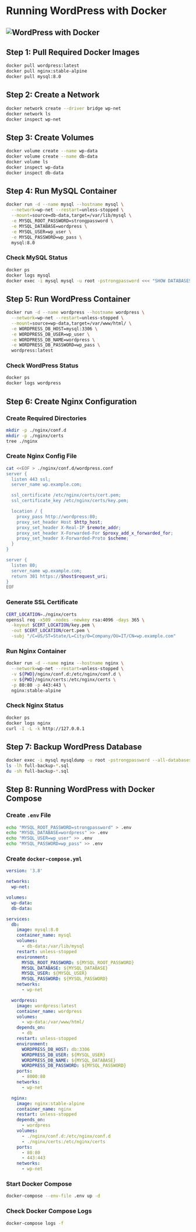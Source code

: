 # Running WordPress with Docker

## ![WordPress with Docker](../images/wordpress.png)

## Step 1: Pull Required Docker Images
```bash
docker pull wordpress:latest
docker pull nginx:stable-alpine
docker pull mysql:8.0
```

## Step 2: Create a Network
```bash
docker network create --driver bridge wp-net
docker network ls
docker inspect wp-net
```

## Step 3: Create Volumes
```bash
docker volume create --name wp-data
docker volume create --name db-data
docker volume ls
docker inspect wp-data
docker inspect db-data
```

## Step 4: Run MySQL Container
```bash
docker run -d --name mysql --hostname mysql \
  --network=wp-net --restart=unless-stopped \
  --mount=source=db-data,target=/var/lib/mysql \
  -e MYSQL_ROOT_PASSWORD=strongpassword \
  -e MYSQL_DATABASE=wordpress \
  -e MYSQL_USER=wp_user \
  -e MYSQL_PASSWORD=wp_pass \
  mysql:8.0
```

### Check MySQL Status
```bash
docker ps
docker logs mysql
docker exec -i mysql mysql -u root -pstrongpassword <<< "SHOW DATABASES;"
```

## Step 5: Run WordPress Container
```bash
docker run -d --name wordpress --hostname wordpress \
  --network=wp-net --restart=unless-stopped \
  --mount=source=wp-data,target=/var/www/html/ \
  -e WORDPRESS_DB_HOST=mysql:3306 \
  -e WORDPRESS_DB_USER=wp_user \
  -e WORDPRESS_DB_NAME=wordpress \
  -e WORDPRESS_DB_PASSWORD=wp_pass \
  wordpress:latest
```

### Check WordPress Status
```bash
docker ps
docker logs wordpress
```

## Step 6: Create Nginx Configuration
### Create Required Directories
```bash
mkdir -p ./nginx/conf.d
mkdir -p ./nginx/certs
tree ./nginx
```

### Create Nginx Config File
```bash
cat <<EOF > ./nginx/conf.d/wordpress.conf
server {
  listen 443 ssl;
  server_name wp.example.com;

  ssl_certificate /etc/nginx/certs/cert.pem;
  ssl_certificate_key /etc/nginx/certs/key.pem;

  location / {
    proxy_pass http://wordpress:80;
    proxy_set_header Host $http_host;
    proxy_set_header X-Real-IP $remote_addr;
    proxy_set_header X-Forwarded-For $proxy_add_x_forwarded_for;
    proxy_set_header X-Forwarded-Proto $scheme;
  }
}

server {
  listen 80;
  server_name wp.example.com;
  return 301 https://$host$request_uri;
}
EOF
```

### Generate SSL Certificate
```bash
CERT_LOCATION=./nginx/certs
openssl req -x509 -nodes -newkey rsa:4096 -days 365 \
  -keyout $CERT_LOCATION/key.pem \
  -out $CERT_LOCATION/cert.pem \
  -subj "/C=US/ST=State/L=City/O=Company/OU=IT/CN=wp.example.com"
```

### Run Nginx Container
```bash
docker run -d --name nginx --hostname nginx \
  --network=wp-net --restart=unless-stopped \
  -v ${PWD}/nginx/conf.d:/etc/nginx/conf.d \
  -v ${PWD}/nginx/certs:/etc/nginx/certs \
  -p 80:80 -p 443:443 \
  nginx:stable-alpine
```

### Check Nginx Status
```bash
docker ps
docker logs nginx
curl -I -L -k http://127.0.0.1
```

## Step 7: Backup WordPress Database
```bash
docker exec -i mysql mysqldump -u root -pstrongpassword --all-databases > full-backup-$(date +%F).sql
ls -lh full-backup-*.sql
du -sh full-backup-*.sql
```

## Step 8: Running WordPress with Docker Compose
### Create `.env` File
```bash
echo "MYSQL_ROOT_PASSWORD=strongpassword" > .env
echo "MYSQL_DATABASE=wordpress" >> .env
echo "MYSQL_USER=wp_user" >> .env
echo "MYSQL_PASSWORD=wp_pass" >> .env
```

### Create `docker-compose.yml`
```yaml
version: '3.8'

networks:
  wp-net:

volumes:
  wp-data:
  db-data:

services:
  db:
    image: mysql:8.0
    container_name: mysql
    volumes:
      - db-data:/var/lib/mysql
    restart: unless-stopped
    environment:
      MYSQL_ROOT_PASSWORD: ${MYSQL_ROOT_PASSWORD}
      MYSQL_DATABASE: ${MYSQL_DATABASE}
      MYSQL_USER: ${MYSQL_USER}
      MYSQL_PASSWORD: ${MYSQL_PASSWORD}
    networks:
      - wp-net

  wordpress:
    image: wordpress:latest
    container_name: wordpress
    volumes:
      - wp-data:/var/www/html/
    depends_on:
      - db
    restart: unless-stopped
    environment:
      WORDPRESS_DB_HOST: db:3306
      WORDPRESS_DB_USER: ${MYSQL_USER}
      WORDPRESS_DB_NAME: ${MYSQL_DATABASE}
      WORDPRESS_DB_PASSWORD: ${MYSQL_PASSWORD}
    ports:
      - 8000:80
    networks:
      - wp-net

  nginx:
    image: nginx:stable-alpine
    container_name: nginx
    restart: unless-stopped
    depends_on:
      - wordpress
    volumes:
      - ./nginx/conf.d:/etc/nginx/conf.d
      - ./nginx/certs:/etc/nginx/certs
    ports:
      - 80:80
      - 443:443
    networks:
      - wp-net
```

### Start Docker Compose
```bash
docker-compose --env-file .env up -d
```

### Check Docker Compose Logs
```bash
docker-compose logs -f
```

